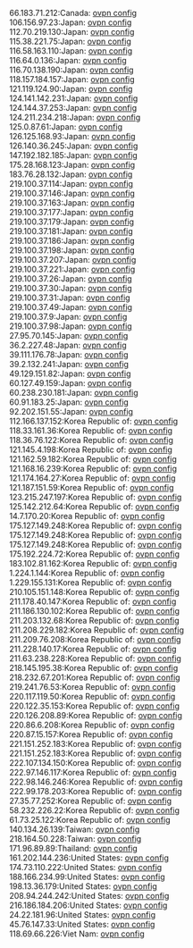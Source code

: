 66.183.71.212:Canada: [ovpn config](vpn/66_183_71_212.ovpn)  
106.156.97.23:Japan: [ovpn config](vpn/106_156_97_23.ovpn)  
112.70.219.130:Japan: [ovpn config](vpn/112_70_219_130.ovpn)  
115.38.221.75:Japan: [ovpn config](vpn/115_38_221_75.ovpn)  
116.58.163.110:Japan: [ovpn config](vpn/116_58_163_110.ovpn)  
116.64.0.136:Japan: [ovpn config](vpn/116_64_0_136.ovpn)  
116.70.138.190:Japan: [ovpn config](vpn/116_70_138_190.ovpn)  
118.157.184.157:Japan: [ovpn config](vpn/118_157_184_157.ovpn)  
121.119.124.90:Japan: [ovpn config](vpn/121_119_124_90.ovpn)  
124.141.142.231:Japan: [ovpn config](vpn/124_141_142_231.ovpn)  
124.144.37.253:Japan: [ovpn config](vpn/124_144_37_253.ovpn)  
124.211.234.218:Japan: [ovpn config](vpn/124_211_234_218.ovpn)  
125.0.87.61:Japan: [ovpn config](vpn/125_0_87_61.ovpn)  
126.125.168.93:Japan: [ovpn config](vpn/126_125_168_93.ovpn)  
126.140.36.245:Japan: [ovpn config](vpn/126_140_36_245.ovpn)  
147.192.182.185:Japan: [ovpn config](vpn/147_192_182_185.ovpn)  
175.28.168.123:Japan: [ovpn config](vpn/175_28_168_123.ovpn)  
183.76.28.132:Japan: [ovpn config](vpn/183_76_28_132.ovpn)  
219.100.37.114:Japan: [ovpn config](vpn/219_100_37_114.ovpn)  
219.100.37.146:Japan: [ovpn config](vpn/219_100_37_146.ovpn)  
219.100.37.163:Japan: [ovpn config](vpn/219_100_37_163.ovpn)  
219.100.37.177:Japan: [ovpn config](vpn/219_100_37_177.ovpn)  
219.100.37.179:Japan: [ovpn config](vpn/219_100_37_179.ovpn)  
219.100.37.181:Japan: [ovpn config](vpn/219_100_37_181.ovpn)  
219.100.37.186:Japan: [ovpn config](vpn/219_100_37_186.ovpn)  
219.100.37.198:Japan: [ovpn config](vpn/219_100_37_198.ovpn)  
219.100.37.207:Japan: [ovpn config](vpn/219_100_37_207.ovpn)  
219.100.37.221:Japan: [ovpn config](vpn/219_100_37_221.ovpn)  
219.100.37.26:Japan: [ovpn config](vpn/219_100_37_26.ovpn)  
219.100.37.30:Japan: [ovpn config](vpn/219_100_37_30.ovpn)  
219.100.37.31:Japan: [ovpn config](vpn/219_100_37_31.ovpn)  
219.100.37.49:Japan: [ovpn config](vpn/219_100_37_49.ovpn)  
219.100.37.9:Japan: [ovpn config](vpn/219_100_37_9.ovpn)  
219.100.37.98:Japan: [ovpn config](vpn/219_100_37_98.ovpn)  
27.95.70.145:Japan: [ovpn config](vpn/27_95_70_145.ovpn)  
36.2.227.48:Japan: [ovpn config](vpn/36_2_227_48.ovpn)  
39.111.176.78:Japan: [ovpn config](vpn/39_111_176_78.ovpn)  
39.2.132.241:Japan: [ovpn config](vpn/39_2_132_241.ovpn)  
49.129.151.82:Japan: [ovpn config](vpn/49_129_151_82.ovpn)  
60.127.49.159:Japan: [ovpn config](vpn/60_127_49_159.ovpn)  
60.238.230.181:Japan: [ovpn config](vpn/60_238_230_181.ovpn)  
60.91.183.25:Japan: [ovpn config](vpn/60_91_183_25.ovpn)  
92.202.151.55:Japan: [ovpn config](vpn/92_202_151_55.ovpn)  
112.166.137.152:Korea Republic of: [ovpn config](vpn/112_166_137_152.ovpn)  
118.33.161.36:Korea Republic of: [ovpn config](vpn/118_33_161_36.ovpn)  
118.36.76.122:Korea Republic of: [ovpn config](vpn/118_36_76_122.ovpn)  
121.145.4.198:Korea Republic of: [ovpn config](vpn/121_145_4_198.ovpn)  
121.162.59.182:Korea Republic of: [ovpn config](vpn/121_162_59_182.ovpn)  
121.168.16.239:Korea Republic of: [ovpn config](vpn/121_168_16_239.ovpn)  
121.174.164.27:Korea Republic of: [ovpn config](vpn/121_174_164_27.ovpn)  
121.187.151.59:Korea Republic of: [ovpn config](vpn/121_187_151_59.ovpn)  
123.215.247.197:Korea Republic of: [ovpn config](vpn/123_215_247_197.ovpn)  
125.142.212.64:Korea Republic of: [ovpn config](vpn/125_142_212_64.ovpn)  
14.7.170.20:Korea Republic of: [ovpn config](vpn/14_7_170_20.ovpn)  
175.127.149.248:Korea Republic of: [ovpn config](vpn/175_127_149_248.ovpn)  
175.127.149.248:Korea Republic of: [ovpn config](vpn/175_127_149_248.ovpn)  
175.127.149.248:Korea Republic of: [ovpn config](vpn/175_127_149_248.ovpn)  
175.192.224.72:Korea Republic of: [ovpn config](vpn/175_192_224_72.ovpn)  
183.102.81.162:Korea Republic of: [ovpn config](vpn/183_102_81_162.ovpn)  
1.224.1.144:Korea Republic of: [ovpn config](vpn/1_224_1_144.ovpn)  
1.229.155.131:Korea Republic of: [ovpn config](vpn/1_229_155_131.ovpn)  
210.105.151.148:Korea Republic of: [ovpn config](vpn/210_105_151_148.ovpn)  
211.178.40.147:Korea Republic of: [ovpn config](vpn/211_178_40_147.ovpn)  
211.186.130.102:Korea Republic of: [ovpn config](vpn/211_186_130_102.ovpn)  
211.203.132.68:Korea Republic of: [ovpn config](vpn/211_203_132_68.ovpn)  
211.208.229.182:Korea Republic of: [ovpn config](vpn/211_208_229_182.ovpn)  
211.209.76.208:Korea Republic of: [ovpn config](vpn/211_209_76_208.ovpn)  
211.228.140.17:Korea Republic of: [ovpn config](vpn/211_228_140_17.ovpn)  
211.63.238.228:Korea Republic of: [ovpn config](vpn/211_63_238_228.ovpn)  
218.145.195.38:Korea Republic of: [ovpn config](vpn/218_145_195_38.ovpn)  
218.232.67.201:Korea Republic of: [ovpn config](vpn/218_232_67_201.ovpn)  
219.241.76.53:Korea Republic of: [ovpn config](vpn/219_241_76_53.ovpn)  
220.117.119.50:Korea Republic of: [ovpn config](vpn/220_117_119_50.ovpn)  
220.122.35.153:Korea Republic of: [ovpn config](vpn/220_122_35_153.ovpn)  
220.126.208.89:Korea Republic of: [ovpn config](vpn/220_126_208_89.ovpn)  
220.86.6.208:Korea Republic of: [ovpn config](vpn/220_86_6_208.ovpn)  
220.87.15.157:Korea Republic of: [ovpn config](vpn/220_87_15_157.ovpn)  
221.151.252.183:Korea Republic of: [ovpn config](vpn/221_151_252_183.ovpn)  
221.151.252.183:Korea Republic of: [ovpn config](vpn/221_151_252_183.ovpn)  
222.107.134.150:Korea Republic of: [ovpn config](vpn/222_107_134_150.ovpn)  
222.97.146.117:Korea Republic of: [ovpn config](vpn/222_97_146_117.ovpn)  
222.98.146.246:Korea Republic of: [ovpn config](vpn/222_98_146_246.ovpn)  
222.99.178.203:Korea Republic of: [ovpn config](vpn/222_99_178_203.ovpn)  
27.35.77.252:Korea Republic of: [ovpn config](vpn/27_35_77_252.ovpn)  
58.232.226.22:Korea Republic of: [ovpn config](vpn/58_232_226_22.ovpn)  
61.73.25.122:Korea Republic of: [ovpn config](vpn/61_73_25_122.ovpn)  
140.134.26.139:Taiwan: [ovpn config](vpn/140_134_26_139.ovpn)  
218.164.50.228:Taiwan: [ovpn config](vpn/218_164_50_228.ovpn)  
171.96.89.89:Thailand: [ovpn config](vpn/171_96_89_89.ovpn)  
161.202.144.236:United States: [ovpn config](vpn/161_202_144_236.ovpn)  
174.73.110.222:United States: [ovpn config](vpn/174_73_110_222.ovpn)  
188.166.234.99:United States: [ovpn config](vpn/188_166_234_99.ovpn)  
198.13.36.179:United States: [ovpn config](vpn/198_13_36_179.ovpn)  
208.94.244.242:United States: [ovpn config](vpn/208_94_244_242.ovpn)  
216.186.184.206:United States: [ovpn config](vpn/216_186_184_206.ovpn)  
24.22.181.96:United States: [ovpn config](vpn/24_22_181_96.ovpn)  
45.76.147.33:United States: [ovpn config](vpn/45_76_147_33.ovpn)  
118.69.66.226:Viet Nam: [ovpn config](vpn/118_69_66_226.ovpn)  
